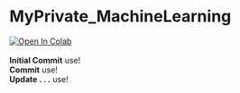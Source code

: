 # MyPrivate_MachineLearning

<a href="https://colab.research.google.com/github/Nub-T/Noob_Computation/blob/main/DeepLearning_Frame_Work_using_Numpy.ipynb" target="_parent"><img src="https://colab.research.google.com/assets/colab-badge.svg" alt="Open In Colab"/></a>
<br>
<br>
<b>Initial Commit</b> use!<br>
<b>Commit</b> use!<br>
<b>Update . . .</b> use!
